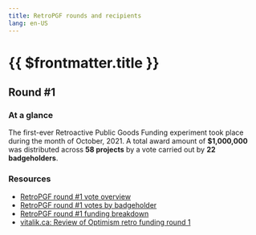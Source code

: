 ```yaml
---
title: RetroPGF rounds and recipients
lang: en-US
---
```


# {{ $frontmatter.title }}

## Round #1

### At a glance

The first-ever Retroactive Public Goods Funding experiment took place during the month of October, 2021.
A total award amount of **$1,000,000** was distributed across **58 projects** by a vote carried out by **22 badgeholders**.

### Resources

- [RetroPGF round #1 vote overview](https://quadraticvote.co/event?id=2c357972-9b0d-4390-b738-32297b653cf1)
- [RetroPGF round #1 votes by badgeholder](https://docs.google.com/spreadsheets/d/1g4ilAByMNQsmlBC8cskQip7Ojd_qK6IhozJCyoVfU9k/edit#gid=0)
- [RetroPGF round #1 funding breakdown](https://docs.google.com/spreadsheets/d/1g4ilAByMNQsmlBC8cskQip7Ojd_qK6IhozJCyoVfU9k/edit#gid=617544496)
- [vitalik.ca: Review of Optimism retro funding round 1](https://vitalik.ca/general/2021/11/16/retro1.html)

<!--
TODO:
Add links for:
1. Initial call that went over all the projects
2. Discord channel
3. Final call that was recapping the project
-->
